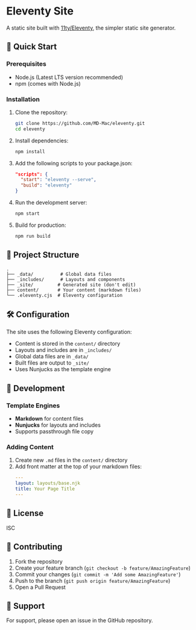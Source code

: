 # Eleventy Site

A static site built with [11ty/Eleventy](https://www.11ty.dev/), the simpler static site generator.

## 🚀 Quick Start

### Prerequisites

- Node.js (Latest LTS version recommended)
- npm (comes with Node.js)

### Installation

1. Clone the repository:
   ```bash
   git clone https://github.com/MD-Mac/eleventy.git
   cd eleventy
   ```

2. Install dependencies:
   ```bash
   npm install
   ```

3. Add the following scripts to your package.json:
   ```json
   "scripts": {
     "start": "eleventy --serve",
     "build": "eleventy"
   }
   ```

4. Run the development server:
   ```bash
   npm start
   ```

5. Build for production:
   ```bash
   npm run build
   ```

## 📁 Project Structure

```
.
├── _data/          # Global data files
├── _includes/      # Layouts and components
├── _site/         # Generated site (don't edit)
├── content/       # Your content (markdown files)
└── .eleventy.cjs  # Eleventy configuration
```

## 🛠 Configuration

The site uses the following Eleventy configuration:

- Content is stored in the `content/` directory
- Layouts and includes are in `_includes/`
- Global data files are in `_data/`
- Built files are output to `_site/`
- Uses Nunjucks as the template engine

## 🔧 Development

### Template Engines

- **Markdown** for content files
- **Nunjucks** for layouts and includes
- Supports passthrough file copy

### Adding Content

1. Create new `.md` files in the `content/` directory
2. Add front matter at the top of your markdown files:
   ```yaml
   ---
   layout: layouts/base.njk
   title: Your Page Title
   ---
   ```

## 📝 License

ISC

## 👥 Contributing

1. Fork the repository
2. Create your feature branch (`git checkout -b feature/AmazingFeature`)
3. Commit your changes (`git commit -m 'Add some AmazingFeature'`)
4. Push to the branch (`git push origin feature/AmazingFeature`)
5. Open a Pull Request

## 🤝 Support

For support, please open an issue in the GitHub repository. 
